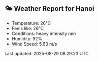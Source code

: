 <!-- WEATHER-START -->
## 🌤 Weather Report for Hanoi

- Temperature: 26°C
- Feels like: 26°C
- Conditions: heavy intensity rain
- Humidity: 92%
- Wind Speed: 5.63 m/s

Last updated: 2025-08-29 08:29:23 UTC
<!-- WEATHER-END -->

